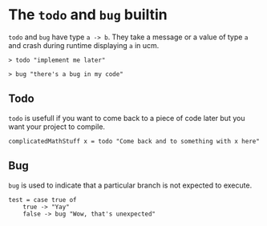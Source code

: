 # The `todo` and `bug` builtin

`todo` and `bug` have type `a -> b`. They take a message or a value of type `a` and crash during runtime displaying `a` in ucm.
```unison:error
> todo "implement me later"
```
```unison:error
> bug "there's a bug in my code"
```

## Todo
`todo` is usefull if you want to come back to a piece of code later but you want your project to compile.
```unison
complicatedMathStuff x = todo "Come back and to something with x here"
```

## Bug
`bug` is used to indicate that a particular branch is not expected to execute.
```unison
test = case true of
    true -> "Yay"
    false -> bug "Wow, that's unexpected"
```

